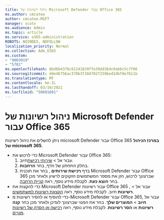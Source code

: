 ```yaml
---
title: ניהול רשיונות של Microsoft Defender עבור Office 365
ms.author: cmcatee
author: cmcatee-MSFT
manager: scotv
ms.audience: Admin
ms.topic: article
ms.service: o365-administration
ROBOTS: NOINDEX, NOFOLLOW
localization_priority: Normal
ms.collection: Adm_O365
ms.custom:
- "9003019"
- "5782"
ms.openlocfilehash: 8bd6b4378c81241839ffe39dd36dc0a66c5c7f06
ms.sourcegitcommit: dde46756ac370b3f384702f259bed1dbf8e7611b
ms.translationtype: MT
ms.contentlocale: he-IL
ms.lasthandoff: 03/10/2021
ms.locfileid: "50601681"
---
```

# <a name="microsoft-defender-for-office-365-license-management"></a>ניהול רשיונות של Microsoft Defender עבור Office 365

ניתן להשלים את ניהול רשיונות microsoft Defender עבור Office 365  **במרכז הניהול של microsoft 365**.

- כדי לרכוש את Microsoft Defender עבור Office 365:
    1. עבור אל   >  [שירותי רכישת](https://go.microsoft.com/fwlink/p/?linkid=868433)חיוב.
    2. בחלק התחתון של הדף, בחר **הרחבות**.
    3. בדף **רכישת שירותים** , בחר את תוכנית Microsoft Defender עבור Office 365 שברצונך לרכוש, הזן את מספר המשתמשים הזקוקים לרשיון ולאחר מכן בחר **הוצא כעת**. לקבלת מידע נוסף, ראה [קניית הרחבה](https://docs.microsoft.com/microsoft-365/commerce/buy-or-edit-an-add-on).
- כדי להקצות את Microsoft Defender עבור רשיונות Office 365 , עבור אל  >  **רשיונות** חיוב. לקבלת מידע נוסף, ראה [הקצאת רשיונות למשתמשים](https://docs.microsoft.com/microsoft-365/admin/manage/assign-licenses-to-users).
- כדי להוסיף או להסיר רשיונות מ-Microsoft Defender עבור Office 365, עבור אל **חיוב**  >  **המוצרים שלך**. בחר את המנוי שברצונך לעדכן ולאחר מכן בחר **קנה רשיונות** או **הסר רשיונות**. לקבלת מידע נוסף, ראה [רכישה או הסרה של רשיונות מנויים](https://docs.microsoft.com/microsoft-365/commerce/licenses/buy-licenses).